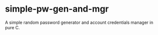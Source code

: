 # simple-pw-gen-and-mgr
A simple random password generator and account credentials manager in pure C.

